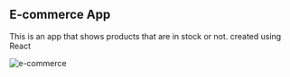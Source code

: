 ## E-commerce App
This is an app that shows products that are in stock or not. created using React

![e-commerce](https://github.com/user-attachments/assets/6f16f3f2-bf18-41ce-a5b0-0adcb9f89388)
